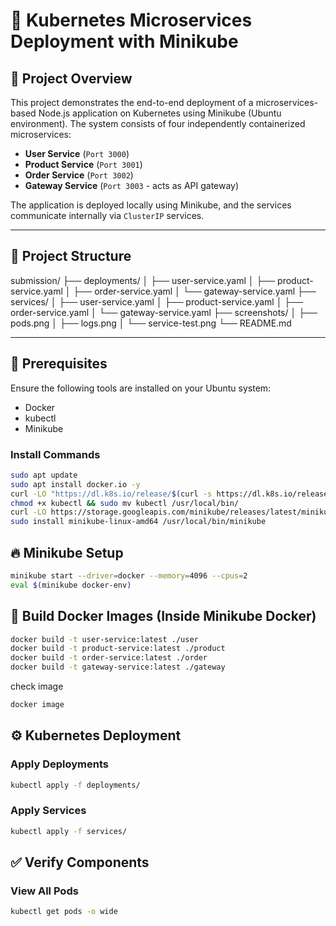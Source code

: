 # 🚀 Kubernetes Microservices Deployment with Minikube

## 📘 Project Overview

This project demonstrates the end-to-end deployment of a microservices-based Node.js application on Kubernetes using Minikube (Ubuntu environment). The system consists of four independently containerized microservices:

- **User Service** (`Port 3000`)
- **Product Service** (`Port 3001`)
- **Order Service** (`Port 3002`)
- **Gateway Service** (`Port 3003` - acts as API gateway)

The application is deployed locally using Minikube, and the services communicate internally via `ClusterIP` services.

---

## 📁 Project Structure

submission/
├── deployments/
│ ├── user-service.yaml
│ ├── product-service.yaml
│ ├── order-service.yaml
│ └── gateway-service.yaml
├── services/
│ ├── user-service.yaml
│ ├── product-service.yaml
│ ├── order-service.yaml
│ └── gateway-service.yaml
├── screenshots/
│ ├── pods.png
│ ├── logs.png
│ └── service-test.png
└── README.md


---

## 🧰 Prerequisites

Ensure the following tools are installed on your Ubuntu system:

- Docker
- kubectl
- Minikube

### Install Commands

```bash
sudo apt update
sudo apt install docker.io -y
curl -LO "https://dl.k8s.io/release/$(curl -s https://dl.k8s.io/release/stable.txt)/bin/linux/amd64/kubectl"
chmod +x kubectl && sudo mv kubectl /usr/local/bin/
curl -LO https://storage.googleapis.com/minikube/releases/latest/minikube-linux-amd64
sudo install minikube-linux-amd64 /usr/local/bin/minikube
```

## 🔥 Minikube Setup
```bash
minikube start --driver=docker --memory=4096 --cpus=2
eval $(minikube docker-env)
```

## 🐳 Build Docker Images (Inside Minikube Docker)
```bash
docker build -t user-service:latest ./user
docker build -t product-service:latest ./product
docker build -t order-service:latest ./order
docker build -t gateway-service:latest ./gateway
```
check image
```bash
docker image
```

## ⚙️ Kubernetes Deployment

### Apply Deployments
```bash
kubectl apply -f deployments/
```
### Apply Services
```bash
kubectl apply -f services/
```

## ✅ Verify Components

### View All Pods
```bash
kubectl get pods -o wide
```



